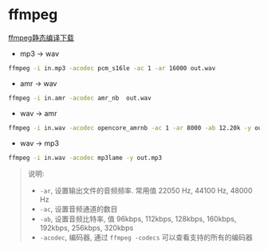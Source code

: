 # ffmpeg

[ffmpeg静态编译下载](https://ffmpeg.org/download.html)

- mp3 -> wav 

```bash
ffmpeg -i in.mp3 -acodec pcm_s16le -ac 1 -ar 16000 out.wav
```

- amr -> wav

```bash
ffmpeg -i in.amr -acodec amr_nb  out.wav
```

- wav -> amr

```bash
ffmpeg -i in.wav -acodec opencore_amrnb -ac 1 -ar 8000 -ab 12.20k -y out.amr
```

- wav -> mp3

```bash
ffmpeg -i in.wav -acodec mp3lame -y out.mp3
```

> 说明:
> 
> - `-ar`, 设置输出文件的音频频率. 常用值 22050 Hz, 44100 Hz, 48000 Hz
> - `-ac`, 设置音频通道的数目
> - `-ab`, 设置音频比特率, 值 96kbps, 112kbps, 128kbps, 160kbps, 192kbps, 256kbps, 320kbps
> - `-acodec`, 编码器, 通过 `ffmpeg -codecs` 可以查看支持的所有的编码器